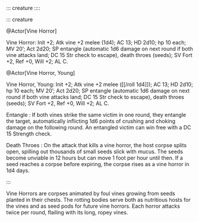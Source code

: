 ::: creature
:::: 

::: creature

@Actor[Vine Horror]

Vine Horror: Init +2; Atk vine +2 melee (1d4); AC 13; HD 2d10; hp 10 each; MV 20’; Act 2d20; SP entangle (automatic 1d6 damage on next round if both vine attacks land; DC 15 Str check to escape), death throes (seeds); SV Fort +2, Ref +0, Will +2; AL C.

@Actor[Vine Horror, Young]

Vine Horror, Young: Init +2; Atk vine +2 melee ([[/roll 1d4]]); AC 13; HD 2d10; hp 10 each; MV 20’; Act 2d20; SP entangle (automatic 1d6 damage on next round if both vine attacks land; DC 15 Str check to escape), death throes (seeds); SV Fort +2, Ref +0, Will +2; AL C.

Entangle 
: If both vines strike the same victim in one round, they entangle the target, automatically inflicting 1d6 points of crushing and choking damage on the following round. An entangled victim can win free with a DC 15 Strength check.

Death Throes
: On the attack that kills a vine horror, the host corpse splits open, spilling out thousands of small seeds slick with mucus. The seeds become unviable in 12 hours but can move 1 foot per hour until then. If a seed reaches a corpse before expiring, the corpse rises as a vine horror in 1d4 days.

:::

Vine Horrors are corpses animated by foul vines growing from seeds planted in their chests. The rotting bodies serve both as nutritious hosts for the vines and as seed pods for future vine horrors. Each horror attacks twice per round, flailing with its long, ropey vines.
